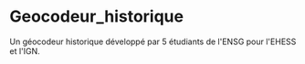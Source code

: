 # Geocodeur_historique
Un géocodeur historique développé par 5 étudiants de l'ENSG pour l'EHESS et l'IGN. 
